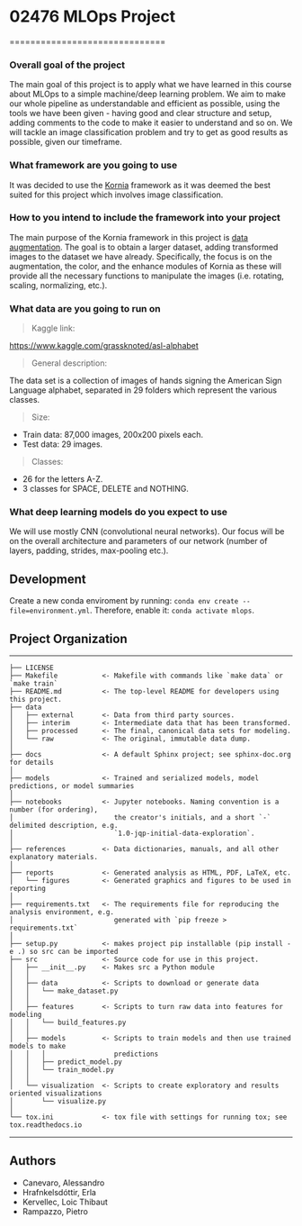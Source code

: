 # 02476 MLOps Project
==============================

### Overall goal of the project
The main goal of this project is to apply what we have learned in this course about MLOps to a simple machine/deep learning problem. We aim to make our whole pipeline as understandable and efficient as possible, using the tools we have been given - having good and clear structure and setup, adding comments to the code to make it easier to understand and so on. We will tackle an image classification problem and try to get as good results as possible, given our timeframe.

### What framework are you going to use
It was decided to use the [Kornia](https://github.com/kornia/kornia) framework as it was deemed the best suited for this project which involves image classification.

### How to you intend to include the framework into your project
The main purpose of the Kornia framework in this project is [data augmentation](https://kornia.readthedocs.io/en/latest/applications/image_augmentations.html). The goal is to obtain a larger dataset, adding transformed images to the dataset we have already. Specifically, the focus is on the augmentation, the color, and the enhance modules of Kornia as these will provide all the necessary functions to manipulate the images (i.e. rotating, scaling, normalizing, etc.).

### What data are you going to run on

> Kaggle link:

https://www.kaggle.com/grassknoted/asl-alphabet

> General description:

The data set is a collection of images of hands signing the American Sign Language alphabet, separated in 29 folders which represent the various classes.

> Size:

* Train data: 87,000 images, 200x200 pixels each.
* Test data: 29 images. 

> Classes:

* 26 for the letters A-Z.
* 3 classes for SPACE, DELETE and NOTHING.

### What deep learning models do you expect to use

We will use mostly CNN (convolutional neural networks). Our focus will be on the overall architecture and parameters of our network (number of layers, padding, strides, max-pooling etc.).

## Development

Create a new conda enviroment by running: `conda env create --file=environment.yml`.
Therefore, enable it: `conda activate mlops`.

## Project Organization
------------

    ├── LICENSE
    ├── Makefile           <- Makefile with commands like `make data` or `make train`
    ├── README.md          <- The top-level README for developers using this project.
    ├── data
    │   ├── external       <- Data from third party sources.
    │   ├── interim        <- Intermediate data that has been transformed.
    │   ├── processed      <- The final, canonical data sets for modeling.
    │   └── raw            <- The original, immutable data dump.
    │
    ├── docs               <- A default Sphinx project; see sphinx-doc.org for details
    │
    ├── models             <- Trained and serialized models, model predictions, or model summaries
    │
    ├── notebooks          <- Jupyter notebooks. Naming convention is a number (for ordering),
    │                         the creator's initials, and a short `-` delimited description, e.g.
    │                         `1.0-jqp-initial-data-exploration`.
    │
    ├── references         <- Data dictionaries, manuals, and all other explanatory materials.
    │
    ├── reports            <- Generated analysis as HTML, PDF, LaTeX, etc.
    │   └── figures        <- Generated graphics and figures to be used in reporting
    │
    ├── requirements.txt   <- The requirements file for reproducing the analysis environment, e.g.
    │                         generated with `pip freeze > requirements.txt`
    │
    ├── setup.py           <- makes project pip installable (pip install -e .) so src can be imported
    ├── src                <- Source code for use in this project.
    │   ├── __init__.py    <- Makes src a Python module
    │   │
    │   ├── data           <- Scripts to download or generate data
    │   │   └── make_dataset.py
    │   │
    │   ├── features       <- Scripts to turn raw data into features for modeling
    │   │   └── build_features.py
    │   │
    │   ├── models         <- Scripts to train models and then use trained models to make
    │   │   │                 predictions
    │   │   ├── predict_model.py
    │   │   └── train_model.py
    │   │
    │   └── visualization  <- Scripts to create exploratory and results oriented visualizations
    │       └── visualize.py
    │
    └── tox.ini            <- tox file with settings for running tox; see tox.readthedocs.io


--------

## Authors

* Canevaro, Alessandro
* Hrafnkelsdóttir, Erla
* Kervellec, Loic Thibaut
* Rampazzo, Pietro

